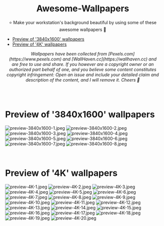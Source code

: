 <h1 align="center"> Awesome-Wallpapers </h1>

<p align="center">⭐ Make your workstation's background beautiful by using some of these awesome wallpapers 🤩 </p>

- [Preview of '3840x1600' wallpapers](https://github.com/Am0rphous/Awesome-Wallpapers#preview-of-3840x1600-wallpapers)
- [Preview of '4K' wallpapers](https://github.com/Am0rphous/Awesome-Wallpapers#preview-of-4k-wallpapers)

<p align="center"><i>Wallpapers have been collected from [Pexels.com](https://www.pexels.com) and [WallHaven.cc](https://wallhaven.cc) and are free to use and share. If you however are a copyright owner or an authorized part behalf of one, and you believe some content constitutes copyright infringement: Open an issue and include your detailed claim and description of the content, and I will remove it. Cheers 🍻 </i> </p>

<br>
<br>

# Preview of '3840x1600' wallpapers

![preview-3840x1600-1.jpeg](3840x1600/Preview/preview-3840x1600-1.jpeg?raw=true)
![preview-3840x1600-2.jpeg](3840x1600/Preview/preview-3840x1600-2.jpeg?raw=true)
![preview-3840x1600-3.jpeg](3840x1600/Preview/preview-3840x1600-3.jpeg?raw=true)
![preview-3840x1600-4.jpeg](3840x1600/Preview/preview-3840x1600-4.jpeg?raw=true)
![preview-3840x1600-5.jpeg](3840x1600/Preview/preview-3840x1600-5.jpeg?raw=true)
![preview-3840x1600-6.jpeg](3840x1600/Preview/preview-3840x1600-6.jpeg?raw=true)
![preview-3840x1600-7.jpeg](3840x1600/Preview/preview-3840x1600-7.jpeg?raw=true)
![preview-3840x1600-8.jpeg](3840x1600/Preview/preview-3840x1600-8.jpeg?raw=true)

<br>

# Preview of '4K' wallpapers

![preview-4K-1.jpeg](4K/Preview/preview-4K-1.jpeg?raw=true)
![preview-4K-2.jpeg](4K/Preview/preview-4K-2.jpeg?raw=true)
![preview-4K-3.jpeg](4K/Preview/preview-4K-3.jpeg?raw=true)
![preview-4K-4.jpeg](4K/Preview/preview-4K-4.jpeg?raw=true)
![preview-4K-5.jpeg](4K/Preview/preview-4K-5.jpeg?raw=true)
![preview-4K-6.jpeg](4K/Preview/preview-4K-6.jpeg?raw=true)
![preview-4K-7.jpeg](4K/Preview/preview-4K-7.jpeg?raw=true)
![preview-4K-8.jpeg](4K/Preview/preview-4K-8.jpeg?raw=true)
![preview-4K-9.jpeg](4K/Preview/preview-4K-9.jpeg?raw=true)
![preview-4K-10.jpeg](4K/Preview/preview-4K-10.jpeg?raw=true)
![preview-4K-11.jpeg](4K/Preview/preview-4K-11.jpeg?raw=true)
![preview-4K-12.jpeg](4K/Preview/preview-4K-12.jpeg?raw=true)
![preview-4K-13.jpeg](4K/Preview/preview-4K-13.jpeg?raw=true)
![preview-4K-14.jpeg](4K/Preview/preview-4K-14.jpeg?raw=true)
![preview-4K-15.jpeg](4K/Preview/preview-4K-15.jpeg?raw=true)
![preview-4K-16.jpeg](4K/Preview/preview-4K-16.jpeg?raw=true)
![preview-4K-17.jpeg](4K/Preview/preview-4K-17.jpeg?raw=true)
![preview-4K-18.jpeg](4K/Preview/preview-4K-18.jpeg?raw=true)
![preview-4K-19.jpeg](4K/Preview/preview-4K-19.jpeg?raw=true)
![preview-4K-20.jpeg](4K/Preview/preview-4K-20.jpeg?raw=true)

